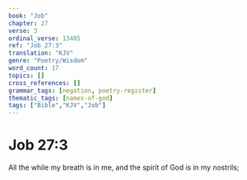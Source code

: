 ```yaml
---
book: "Job"
chapter: 27
verse: 3
ordinal_verse: 13485
ref: "Job 27:3"
translation: "KJV"
genre: "Poetry/Wisdom"
word_count: 17
topics: []
cross_references: []
grammar_tags: [negation, poetry-register]
thematic_tags: [names-of-god]
tags: ["Bible","KJV","Job"]
---
```


# Job 27:3

All the while my breath is in me, and the spirit of God is in my nostrils;
